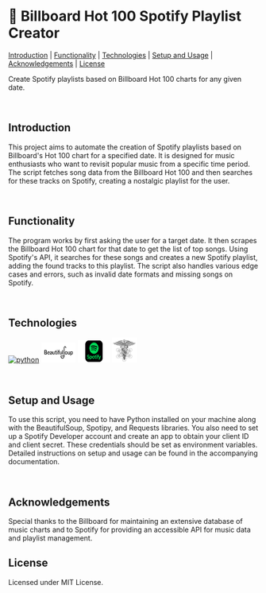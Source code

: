 # 🎵 Billboard Hot 100 Spotify Playlist Creator
[Introduction](#introduction_h) | [Functionality](#functionality_h) | [Technologies](#technologies_h) | [Setup and Usage](#setup_usage_h) | [Acknowledgements](#acknowledge_h) | [License](#license_h)

<p>Create Spotify playlists based on Billboard Hot 100 charts for any given date.</p><br>

<h2>Introduction<a name="introduction_h"></a></h2>
<p>This project aims to automate the creation of Spotify playlists based on Billboard's Hot 100 chart for a specified date. It is designed for music enthusiasts who want to revisit popular music from a specific time period. The script fetches song data from the Billboard Hot 100 and then searches for these tracks on Spotify, creating a nostalgic playlist for the user.</p><br>

<h2>Functionality<a name="functionality_h"></a></h2>
<p>The program works by first asking the user for a target date. It then scrapes the Billboard Hot 100 chart for that date to get the list of top songs. Using Spotify's API, it searches for these songs and creates a new Spotify playlist, adding the found tracks to this playlist. The script also handles various edge cases and errors, such as invalid date formats and missing songs on Spotify.</p><br>

<h2>Technologies<a name="technologies_h"></a></h2>
<p></p>
<a href="https://www.python.org"><img src='https://raw.githubusercontent.com/get-icon/geticon/master/icons/python.svg' width="40" height="40" alt='python'/></a>
<a href="https://www.crummy.com/software/BeautifulSoup/"><img src='images/beatiful_soup.png' width="70" height="40" alt='BeautifulSoup'/></a>
<a href="https://developer.spotify.com/documentation/web-api/"><img src='images/spotify.png' width="65" height="45" alt='Spotify API'/></a>
<a href="https://requests.readthedocs.io/en/master/"><img src='images/requests.jpg' width="50" height="50" alt='Requests'/></a>
<p></p><br>

<h2>Setup and Usage<a name="setup_usage_h"></a></h2>
<p>To use this script, you need to have Python installed on your machine along with the BeautifulSoup, Spotipy, and Requests libraries. You also need to set up a Spotify Developer account and create an app to obtain your client ID and client secret. These credentials should be set as environment variables. Detailed instructions on setup and usage can be found in the accompanying documentation.</p><br>

<h2>Acknowledgements<a name="acknowledge_h"></a></h2>
<p>Special thanks to the Billboard for maintaining an extensive database of music charts and to Spotify for providing an accessible API for music data and playlist management.</p>

<h2>License<a name="license_h"></a></h2>
<p>Licensed under MIT License.</p>
